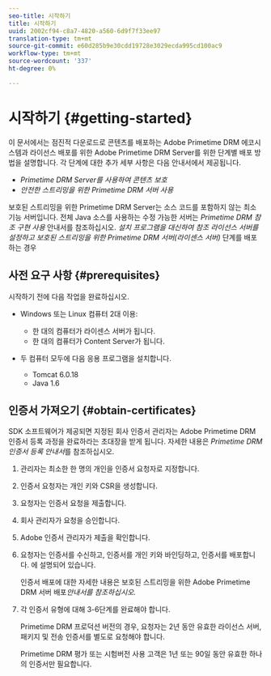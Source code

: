 ```yaml
---
seo-title: 시작하기
title: 시작하기
uuid: 2002cf94-c8a7-4820-a560-6d9f7f33ee97
translation-type: tm+mt
source-git-commit: e60d285b9e30cdd19728e3029ecda995cd100ac9
workflow-type: tm+mt
source-wordcount: '337'
ht-degree: 0%

---
```



# 시작하기 {#getting-started}

이 문서에서는 점진적 다운로드로 콘텐츠를 배포하는 Adobe Primetime DRM 에코시스템과 라이선스 배포를 위한 Adobe Primetime DRM Server를 위한 단계별 배포 방법을 설명합니다. 각 단계에 대한 추가 세부 사항은 다음 안내서에서 제공됩니다.

* *Primetime DRM Server를 사용하여 콘텐츠 보호*
* *안전한 스트리밍을 위한 Primetime DRM 서버 사용*

보호된 스트리밍을 위한 Primetime DRM Server는 소스 코드를 포함하지 않는 최소 기능 서버입니다. 전체 Java 소스를 사용하는 수정 가능한 서버는 *Primetime DRM 참조 구현 사용* 안내서를 참조하십시오. *설치 프로그램을 대신하여 참조 라이선스 서버를 설정하고 보호된 스트리밍을 위한 Primetime DRM 서버(라이센스 서버)* 단계를 배포하는 경우

## 사전 요구 사항 {#prerequisites}

시작하기 전에 다음 작업을 완료하십시오.

* Windows 또는 Linux 컴퓨터 2대 이용:

   * 한 대의 컴퓨터가 라이센스 서버가 됩니다.
   * 한 대의 컴퓨터가 Content Server가 됩니다.

* 두 컴퓨터 모두에 다음 응용 프로그램을 설치합니다.

   * Tomcat 6.0.18
   * Java 1.6

## 인증서 가져오기 {#obtain-certificates}

SDK 소프트웨어가 제공되면 지정된 회사 인증서 관리자는 Adobe Primetime DRM 인증서 등록 과정을 완료하라는 초대장을 받게 됩니다. 자세한 내용은 *Primetime DRM 인증서 등록 안내서*&#x200B;를 참조하십시오.

1. 관리자는 최소한 한 명의 개인을 인증서 요청자로 지정합니다.
1. 인증서 요청자는 개인 키와 CSR을 생성합니다.
1. 요청자는 인증서 요청을 제출합니다.
1. 회사 관리자가 요청을 승인합니다.
1. Adobe 인증서 관리자가 제출을 확인합니다.
1. 요청자는 인증서를 수신하고, 인증서를 개인 키와 바인딩하고, 인증서를 배포합니다. 에 설명되어 있습니다.

   인증서 배포에 대한 자세한 내용은 보호된 스트리밍을 위한 Adobe Primetime DRM 서버 배포&#x200B;*안내서를 참조하십시오.*
1. 각 인증서 유형에 대해 3-6단계를 완료해야 합니다.

   Primetime DRM 프로덕션 버전의 경우, 요청자는 2년 동안 유효한 라이선스 서버, 패키지 및 전송 인증서를 별도로 요청해야 합니다.

   Primetime DRM 평가 또는 시험버전 사용 고객은 1년 또는 90일 동안 유효한 하나의 인증서만 필요합니다.